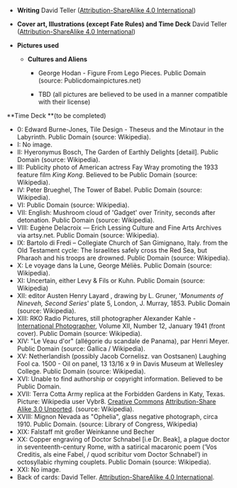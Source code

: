 * **Writing** David Teller \([Attribution-ShareAlike 4.0 International](http://creativecommons.org/licenses/by-sa/4.0/)\)
* **Cover art, Illustrations \(except Fate Rules\) and Time Deck** David Teller \([Attribution-ShareAlike 4.0 International](http://creativecommons.org/licenses/by-sa/4.0/)\)

* **Pictures used**

  * **Cultures and Aliens**

    * George Hodan - Figure From Lego Pieces. Public Domain \(source: Publicdomainpictures.net\)

    * TBD \(all pictures are believed to be used in a manner compatible with their license\)

**Time Deck **\(to be completed\)

* 0: Edward Burne-Jones, Tile Design - Theseus and the Minotaur in the Labyrinth. Public Domain \(source: Wikipedia\).
* I: No image.
* II: Hyeronymus Bosch, The Garden of Earthly Delights \[detail\]. Public Domain \(source: Wikipedia\).
* III: Publicity photo of American actress Fay Wray promoting the 1933 feature film _King Kong_. Believed to be Public Domain \(source: Wikipedia\).
* IV: Peter Brueghel, The Tower of Babel. Public Domain \(source: Wikipedia\).
* VI: Public Domain \(source: Wikipedia\).
* VII: English: Mushroom cloud of 'Gadget' over Trinity, seconds after detonation. Public Domain \(source: Wikipedia\).
* VIII: Eugène Delacroix — Erich Lessing Culture and Fine Arts Archives via artsy.net. Public Domain \(source: Wikipedia\).
* IX: Bartolo di Fredi – Collegiate Church of San Gimignano, Italy. from the Old Testament cycle: The Israelites safely cross the Red Sea, but Pharaoh and his troops are drowned. Public Domain \(source: Wikipedia\).
* X: Le voyage dans la Lune, George Méliès. Public Domain \(source: Wikipedia\).
* XI: Uncertain, either Levy & Fils or Kuhn. Public Domain \(source: Wikipedia\)
* XII: editor Austen Henry Layard , drawing by L. Gruner, '_Monuments of Nineveh, Second Series_' plate 5, London, J. Murray, 1853. Public Domain \(source: Wikipedia\).
* XIII: RKO Radio Pictures, still photographer Alexander Kahle - [International Photographer](https://archive.org/stream/internationalpho13holl#page/n4/mode/1up), Volume XII, Number 12, January 1941 \(front cover\). Public Domain \(source: Wikipedia\).
* XIV: "Le Veau d'or" \(allégorie du scandale de Panama\), par Henri Meyer. Public Domain \(source: Gallica / Wikipedia\).
* XV: Netherlandish \(possibly Jacob Cornelisz. van Oostsanen\) Laughing Fool ca. 1500 - Oil on panel, 13 13/16 x 9 in Davis Museum at Wellesley College. Public Domain \(source: Wikipedia\).
* XVI: Unable to find authorship or copyright information. Believed to be Public Domain.
* XVII: Terra Cotta Army replica at the Forbidden Gardens in Katy, Texas. Picture: Wikipedia user Vybr8. [Creative Commons](https://en.wikipedia.org/wiki/en:Creative_Commons) [Attribution-Share Alike 3.0 Unported](https://creativecommons.org/licenses/by-sa/3.0/deed.en). \(source: Wikipedia\).
* XVIII: Mignon Nevada as "Ophelia", glass negative photograph, circa 1910. Public Domain. \(source: Library of Congress, Wikipedia\)
* XIX: Falstaff mit großer Weinkanne und Becher
* XX: Copper engraving of Doctor Schnabel \[i.e Dr. Beak\], a plague doctor in seventeenth-century Rome, with a satirical macaronic poem \(‘Vos Creditis, als eine Fabel, / quod scribitur vom Doctor Schnabel’\) in octosyllabic rhyming couplets. Public Domain \(source: Wikipedia\).
* XXI: No image.
* Back of cards: David Teller. [Attribution-ShareAlike 4.0 International](http://creativecommons.org/licenses/by-sa/4.0/).



